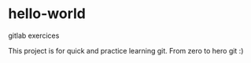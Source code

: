 # hello-world
gitlab exercices

This project is for quick and practice learning git. From zero to hero git :)
